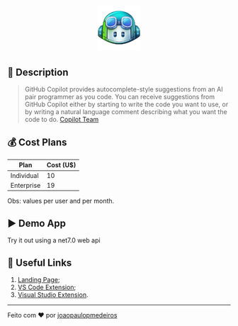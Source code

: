 <h1 align="center">
  <img alt="Github Copilot" width="100" title="Github Copilot" src="./docs/github-copilot-logo.png" />
</h1>

## 📘 Description

> GitHub Copilot provides autocomplete-style suggestions from an AI pair programmer as you code. You can receive suggestions from GitHub Copilot either by starting to write the code you want to use, or by writing a natural language comment describing what you want the code to do.
[Copilot Team](https://marketplace.visualstudio.com/items?itemName=GitHub.copilot)

## 💰 Cost Plans

| Plan    | Cost (U$) |
| -------- | ------- |
| Individual  | 10    |
| Enterprise | 19     |

Obs: values per user and per month.

## ▶️ Demo App
Try it out using a net7.0 web api

## 🔗 Useful Links
1.  [Landing Page](https://github.com/features/copilot);
2.  [VS Code Extension](https://marketplace.visualstudio.com/items?itemName=GitHub.copilot);
3. [Visual Studio Extension](https://marketplace.visualstudio.com/items?itemName=GitHub.copilotvs).
---

Feito com ♥ por [joaopaulopmedeiros](https://github.com/joaopaulopmedeiros)